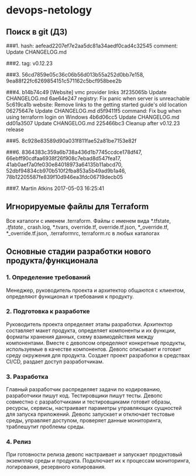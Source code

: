 # devops-netology

## Поиск в git (ДЗ)

###1.
hash: aefead2207ef7e2aa5dc81a34aedf0cad4c32545
comment: Update CHANGELOG.md

###2.
tag: v0.12.23

###3.
56cd7859e05c36c06b56d013b55a252d0bb7e158, 9ea88f22fc6269854151c571162c5bcf958bee2b

###4.
b14b74c49 [Website] vmc provider links
3f235065b Update CHANGELOG.md
6ae64e247 registry: Fix panic when server is unreachable
5c619ca1b website: Remove links to the getting started guide's old location
06275647e Update CHANGELOG.md
d5f9411f5 command: Fix bug when using terraform login on Windows
4b6d06cc5 Update CHANGELOG.md
dd01a3507 Update CHANGELOG.md
225466bc3 Cleanup after v0.12.23 release

###5.
8c928e83589d90a031f811fae52a81be7153e82f

###6.
8364383c359a6b738a436d1b7745ccdce178df47, 66ebff90cdfaa6938f26f908c7ebad8d547fea17, 41ab0aef7a0fe030e84018973a64135b11abcd70, 52dbf94834cb970b510f2fba853a5b49ad9b1a46, 78b12205587fe839f10d946ea3fdc06719decb05

###7.
Martin Atkins 2017-05-03 16:25:41


## Игнорируемые файлы для Terraform

Все каталоги с именем .terraform. Файлы с именем вида *.tfstate, *.tfstate.*, crash.log, *.tvars, override.tf, override.tf.json, *_override.tf, *_override.tf.json, .terraformrc, terraform.rc в любых каталогах


## Основные стадии разработки нового продукта/функционала

### 1. Определение требований
Менеджер, руководитель проекта и архитектор общаются с клиентом, определяют функционал и требования к продукту.

### 2. Подготовка к разработке
Руководитель проекта определяет этапы разработки.
Архитектор составляет макет продукта, определяет компоненты и их функции, форматы хранения данных, схему взаимодействия между компонентами. Вместе с девопсом определяют конкретные продукты, используемые в качестве компонентов.
Девопс описывает и готовит среду окружения для продукта. Создает проект разработки в средствах CI/CD, раздает доступ разработчикам.

### 3. Разработка
Главный разработчик распределяет задачи по кодированию, разработчики пишут код.
Тестировщики пишут тесты.
Девопс совместно с разработчиками и тестировщиками готовит образы, ресурсы, сервисы, настраивает параметры управляющих сущностей для запуска приложений. Девопс запускает и отключает тестовые среды, управляет доступом, проверяет данные мониторинга, траблешутит проблемы среды.

### 4. Релиз 
При готовности релиза девопс настраивает и запускает продуктовый экземпляр среды и продукта. Подключает их к процессам мониторинга, логирования, резервного копирования.
